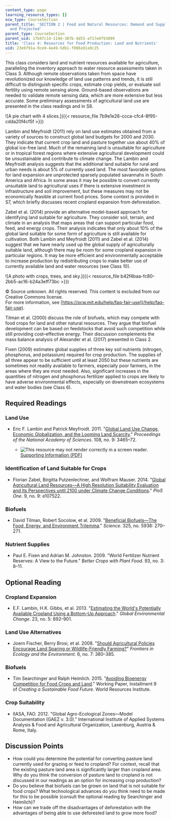 ```yaml
---
content_type: page
learning_resource_types: []
ocw_type: CourseSection
parent_title: 'SECTION 2 | Food and Natural Resources: Demand and Supply, Current
  and Projected'
parent_type: CourseSection
parent_uid: 17b97c14-119d-387b-4d55-af17e0f93899
title: 'Class 4: Resources for Food Production: Land and Nutrients'
uid: 23e9791a-9ce9-4e49-5db1-f008a91a9c25
---
```


This class considers land and nutrient resources available for agriculture, paralleling the inventory approach to water resource assessments taken in Class 3. Although remote observations taken from space have revolutionized our knowledge of land use patterns and trends, it is still difficult to distinguish specific crops, estimate crop yields, or evaluate soil fertility using remote sensing alone. Ground-based observations are needed to validate remote sensing data, which are more extensive but less accurate. Some preliminary assessments of agricultural land use are presented in the class readings and in S8.

![A pie chart with 4 slices.]({{< resource_file 7b9e1e26-ccca-cfc4-8f95-cdda20f4cf5f >}})

Lambin and Meyfroidt (2011) rely on land use estimates obtained from a variety of sources to construct global land budgets for 2000 and 2030. They indicate that current crop land and pasture together use about 40% of global ice-free land. Much of the remaining land is unsuitable for agriculture or in tropical forest regions where extensive agricultural development could be unsustainable and contribute to climate change. The Lambin and Meyfroidt analysis suggests that the additional land suitable for rural and urban needs is about 5% of currently used land. The most favorable options for land expansion are unprotected sparsely populated savannahs in South America and Africa. In some areas it may be possible to convert currently unsuitable land to agricultural uses if there is extensive investment in infrastructure and soil improvement, but these measures may not be economically feasible at current food prices. Some context is provided in S7, which briefly discusses recent cropland expansion from deforestation.

Zabel et al. (2014) provide an alternative model-based approach for identifying land suitable for agriculture. They consider soil, terrain, and climate in an analysis that maps areas that can support particular food, feed, and energy crops. Their analysis indicates that only about 10% of the global land suitable for some form of agriculture is still available for cultivation. Both Lambin and Meyfroidt (2011) and Zabel et al. (2014) suggest that we have nearly used up the global supply of agriculturally suitable land, although there may be room for some cropland expansion in particular regions. It may be more efficient and environmentally acceptable to increase production by redistributing crops to make better use of currently available land and water resources (see Class 10).

![A photo with crops, trees, and sky.]({{< resource_file b42f4baa-fc80-2bb5-ac16-b24a3eff73bc >}})

© Source unknown. All rights reserved. This content is excluded from our Creative Commons license.  
For more information, see [https://ocw.mit.edu/help/faq-fair-use](/help/faq-fair-use).

Tilman et al. (2000) discuss the role of biofuels, which may compete with food crops for land and other natural resources. They argue that biofuel development can be based on feedstocks that avoid such competition while still providing cost–effective energy. Their discussion complements the mass balance analysis of Alexander et al. (2017) presented in Class 2.

Fixen (2009) estimates global supplies of three key soil nutrients (nitrogen, phosphorus, and potassium) required for crop production. The supplies of all three appear to be sufficient until at least 2050 but these nutrients are sometimes not readily available to farmers, especially poor farmers, in the areas where they are most needed. Also, significant increases in the quantities of nitrogen and phosphorus fertilizer applied to crops are likely to have adverse environmental effects, especially on downstream ecosystems and water bodies (see Class 6).

Required Readings
-----------------

### Land Use

*   Eric F. Lambin and Patrick Meyfroidt. 2011. "[Global Land Use Change, Economic Globalization, and the Looming Land Scarcity](https://www.pnas.org/content/108/9/3465)." _Proceedings of the National Academy of Sciences_. 108, no. 9: 3465–72.
    
    *   ![This resource may not render correctly in a screen reader.](/images/inacessible.gif)[Supporting Information (PDF)](http://www.pnas.org/content/suppl/2011/02/07/1100480108.DCSupplemental/pnas.201100480SI.pdf)

### Identification of Land Suitable for Crops

*   Florian Zabel, Birgitta Putzenlechner, and Wolfram Mauser. 2014. "[Global Agricultural Land Resources—A High Resolution Suitability Evaluation and Its Perspectives until 2100 under Climate Change Conditions](https://www.ncbi.nlm.nih.gov/pmc/articles/PMC4167994/)." _PloS One_. 9, no. 9: e107522.
    

### Biofuels

*   David Tilman, Robert Socolow, et al. 2009. "[Beneficial Biofuels—The Food, Energy, and Environment Trilemma](https://science.sciencemag.org/content/325/5938/270)." _Science_. 325, no. 5938: 270–271.
    

### Nutrient Supplies

*   Paul E. Fixen and Adrian M. Johnston. 2009. "World Fertilizer Nutrient Reserves: A View to the Future." _Better Crops with Plant Food._ 93, no. 3: 8–11.
    

Optional Reading
----------------

### Cropland Expansion

*   E.F. Lambin, H.K. Gibbs, et al. 2013. "[Estimating the World's Potentially Available Cropland Using a Bottom-Up Approach](https://www.sciencedirect.com/science/article/pii/S0959378013000794)." _Global Environmental Change_. 23, no. 5: 892–901.
    

### Land Use Alternatives

*   Joern Fischer, Berry Brosi, et al. 2008. "[Should Agricultural Policies Encourage Land Sparing or Wildlife-Friendly Farming?](https://esajournals.onlinelibrary.wiley.com/doi/full/10.1890/070019)" _Frontiers in Ecology and the Environment_. 6, no. 7: 380–385.
    

### Biofuels

*   Tim Searchinger and Ralph Heimlich. 2015. "[Avoiding Bioenergy Competition for Food Crops and Land](https://www.wri.org/publication/avoiding-bioenergy-competition-food-crops-and-land)." Working Paper, Installment 9 of _Creating a Sustainable Food Future_. World Resources Institute.
    

### Crop Suitability

*   IIASA, FAO. 2012. "Global Agro-Ecological Zones—Model Documentation (GAEZ v. 3.0)." International Institute of Applied Systems Analysis & Food and Agricultural Organization, Laxenburg, Austria & Rome, Italy.
    

Discussion Points
-----------------

*   How could you determine the potential for converting pasture land currently used for grazing or feed to cropland? For context, recall that the existing pasture land area is significantly larger than cropland area. Why do you think the conversion of pasture land to cropland is not discussed in our readings as an option for increasing crop production?
*   Do you believe that biofuels can be grown on land that is not suitable for food crops? What technological advances do you think need to be made for this to be possible (consult the optional reading by Searchinger and Heimlich)?
*   How can we trade off the disadvantages of deforestation with the advantages of being able to use deforested land to grow more food?